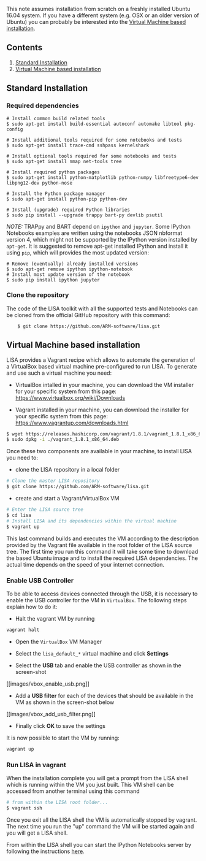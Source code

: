 This note assumes installation from scratch on a freshly installed
Ubuntu 16.04 system. If you have a different system (e.g. OSX or an
older version of Ubuntu) you can probably be interested into the [Virtual
Machine based installation](https://github.com/ARM-software/lisa/wiki/Installation#virtual-machine-based-installation).

## Contents

1. [Standard Installation](https://github.com/ARM-software/lisa/wiki/Installation#standard-installation)
2. [Virtual Machine based installation](https://github.com/ARM-software/lisa/wiki/Installation#virtual-machine-based-installation)

## Standard Installation

### Required dependencies

	# Install common build related tools
	$ sudo apt-get install build-essential autoconf automake libtool pkg-config

	# Install additional tools required for some notebooks and tests
	$ sudo apt-get install trace-cmd sshpass kernelshark

	# Install optional tools required for some notebooks and tests
	$ sudo apt-get install nmap net-tools tree

	# Install required python packages
	$ sudo apt-get install python-matplotlib python-numpy libfreetype6-dev libpng12-dev python-nose

	# Install the Python package manager
	$ sudo apt-get install python-pip python-dev

	# Install (upgrade) required Python libraries
	$ sudo pip install --upgrade trappy bart-py devlib psutil

*NOTE:* TRAPpy and BART depend on `ipython` and `jupyter`. Some IPython
Notebooks examples are written using the notebooks JSON nbformat version 4,
which might not be supported by the IPython version installed by `apt-get`.
It is suggested to remove apt-get installed IPython and install it
using `pip`, which will provides the most updated version:

	# Remove (eventually) already installed versions
	$ sudo apt-get remove ipython ipython-notebook
	# Install most update version of the notebook
	$ sudo pip install ipython jupyter

### Clone the repository

The code of the LISA toolkit with all the supported tests and Notebooks can be
cloned from the official GitHub repository with this command:

        $ git clone https://github.com/ARM-software/lisa.git

## Virtual Machine based installation

LISA provides a Vagrant recipe which allows to automate the generation of a
VirtualBox based virtual machine pre-configured to run LISA. To generate
and use such a virtual machine you need:

- VirtualBox intalled in your machine, you can download the VM installer for
  your specific system from this page: https://www.virtualbox.org/wiki/Downloads

- Vagrant installed in your machine, you can download the installer for your
  specific system from this page: https://www.vagrantup.com/downloads.html
```bash
$ wget https://releases.hashicorp.com/vagrant/1.8.1/vagrant_1.8.1_x86_64.deb
$ sudo dpkg -i ./vagrant_1.8.1_x86_64.deb
```
Once these two components are available in your machine, to install LISA you
need to:

- clone the LISA repository in a local folder
```bash
# Clone the master LISA repository
$ git clone https://github.com/ARM-software/lisa.git
```
- create and start a Vagrant/VirtualBox VM
```bash
# Enter the LISA source tree
$ cd lisa
# Install LISA and its dependencies within the virtual machine
$ vagrant up
```	
This last command builds and executes the VM according to the description
provided by the Vagrant file available in the root folder of the LISA
source tree. The first time you run this command it will take some time
to download the based Ubuntu image and to install the required LISA
dependencies. The actual time depends on the speed of your internet
connection.

### Enable USB Controller

To be able to access devices connected through the USB, it is necessary to
enable the USB controller for the VM in `VirtualBox`. The following steps
explain how to do it:

- Halt the vagrant VM by running

```bash
vagrant halt
```

- Open the `VirtualBox` VM Manager

- Select the `lisa_default_*` virtual machine and click **Settings**

- Select the **USB** tab and enable the USB controller as shown in the screen-shot

[[images/vbox_enable_usb.png]]

- Add a **USB filter** for each of the devices that should be available in the VM as
shown in the screen-shot below

[[images/vbox_add_usb_filter.png]]

- Finally click **OK** to save the settings

It is now possible to start the VM by running:

```bash
vagrant up
```

### Run LISA in vagrant

When the installation complete you will get a prompt from the LISA shell
which is running within the VM you just built. This VM shell can be
accessed from another terminal using this command
```bash
# from within the LISA root folder...
$ vagrant ssh
```
Once you exit all the LISA shell the VM is automatically stopped by vagrant.
The next time you run the "up" command the VM will be started again and you
will get a LISA shell.

From within the LISA shell you can start the IPython Notebooks server
by following the instructions [here](https://github.com/ARM-software/lisa/wiki/Quickstart-Tutorial).